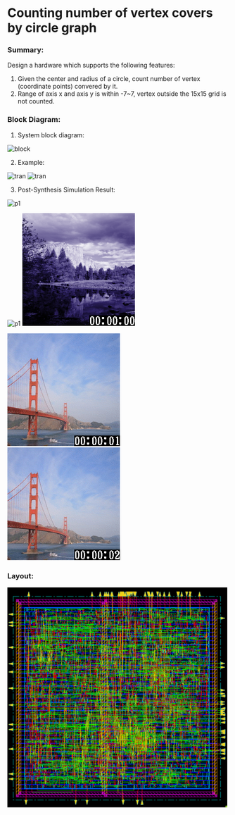 # Counting number of vertex covers by circle graph

### Summary:  
Design a hardware which supports the following features:  
1. Given the center and radius of a circle, count number of vertex (coordinate points) convered by it.
2. Range of axis x and axis y is within -7~7, vertex outside the 15x15 grid is not counted.

### Block Diagram:  
1. System block diagram:
<img src=https://github.com/timmy139710/Integrated-Circuit-Design/blob/master/pic/HW3_block.png alt="block" width=500 height=300>  
 
2. Example:  
<img src=https://github.com/timmy139710/Integrated-Circuit-Design/blob/master/pic/HW3_image1.png alt="tran" width=256 height=256>  

<img src=https://github.com/timmy139710/Integrated-Circuit-Design/blob/master/pic/HW3_image2.png alt="tran" width=256 height=256>  

3. Post-Synthesis Simulation Result:  
<img src=https://github.com/timmy139710/Integrated-Circuit-Design/blob/master/pic/HW3_sim.png alt="p1" width=256 height=256>

<p align="left">
<img src=https://github.com/timmy139710/Integrated-Circuit-Design/blob/master/pic/HW3_sim.png alt="p1" width=256 height=256>
<img src=https://github.com/timmy139710/CAD-VLSI-System-Design/blob/master/pic/final_3.png alt="p2" width=256 height=256>
</p>

<p class="left">
<img src=https://github.com/timmy139710/CAD-VLSI-System-Design/blob/master/pic/final_5.png alt="p3" width=256 height=256>
<img src=https://github.com/timmy139710/CAD-VLSI-System-Design/blob/master/pic/final_6.png alt="p4" width=256 height=256>  
</p>

### Layout:  
<img src=https://github.com/timmy139710/CAD-VLSI-System-Design/blob/master/pic/final_floorplan.png alt="block" width=500 height=500>  
